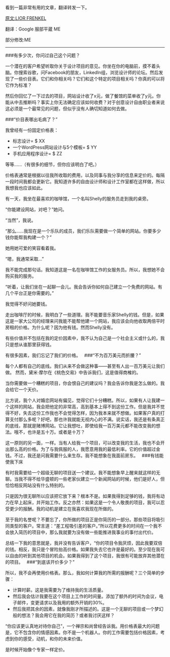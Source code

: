 看到一篇非常有用的文章，翻译转发一下。

[原文:LIOR FRENKEL](http://www.webdesignerdepot.com/2015/01/how-much-should-you-charge-for-design/)

翻译：Google 服部平蔵 ME

部分修改:ME
***
###有多少次，你问过自己这个问题？

一个潜在的客户希望听取你关于设计项目的意见。你坐在你的电脑前，摸不着头脑。你搜索谷歌，问Facebook的朋友，LinkedIn组，浏览设计师的论坛。然后发现了一些价目表。它们和你相关吗？它们和这个特定的项目相关吗？你真的可以将它作为标准？

然后你回忆了一下过去的项目，网站设计收了x元，做了餐馆的菜单收了y元。你能从中去推断吗？事实上你无法确定应该如何收费？对于创意设计自由职业者来说这必须是一个最常见的问题，但似乎没有人确切知道如何去做。

###“价目表哪出毛病了？”

我曾经有一份固定价格表：

* 标志设计= $ XX
* 一个WordPress网站设计与5个模板= $ YY
* 手机应用程序设计= $ ZZ

等等......（有很多的细节，但你应该明白了吧。）

价格表通常是根据以往我所收取的费用，以及同事与我分享的信息来定价的。每隔一段时间我都会更新它。我知道许多的自由设计师和设计工作室都在这样做，所以我想我也应该如此。

有一天，我坐在最喜欢的咖啡馆，一个名叫Shelly的服务员走到我的桌旁。

“你能建设网站，对吧？”她问。

“当然”，我说。

 “那么......我现在是一个乐队的成员，我们乐队需要做一个简单的网站。你要多少钱你能帮我构建一个？”

她用她可爱的笑容看着我。

“嗯，我通常采取...”

我不能完成那句话。我知道这是一名在咖啡馆工作的女服务员。所以，我想她不会购买我的服务。

“听着，让我们坐在一起聊一会儿。我会告诉你如何自己建立一个免费的网站。有几个平台正是你需要的。”

我觉得不好问她要钱。

走出咖啡厅的时候，我明白了一些道理。我不能要音乐家Shelly的钱。但是，如果这是一家大公司的经理来问我能不能帮他建一个网站，我应该会向他收取两倍平时房租的价格。为什么呢？因为他有钱。然而Shelly没有。

有些价值并不包括在我的定价因素中，我不认为自己是一个社会主义或什么的，我只是想从谁那里获得钱。

有很多因素，我们忘记了我们的价格。
 
###“不为百万美元而折腰？”

每个人都有自己的底线。我们从来不会做这种事——甚至有人出一百万美元让我们做。
然而，黛米·摩尔在《桃色交易》中告诉我们，这是值得商榷的。

当你需要做一个糟糕的项目，你会恨自己的建议吗？我会告诉你我是怎么做的。我会给它一个天价。

比方说，我个人对婚恋网站有偏见，觉得它们十分糟糕。所以，如果有人让我建一个这样的网站，我会把他定的非常高，高到基本上得不到这份工作。但是我并不觉得不好，失去这份工作我也不会觉得怎样，因为我本来就不想做。如果客户真的打算支付那么多呢？好吧，那也许我就能无视内心的不满。说实话，我还是有条真正的底线，那就是赌博网站。它让我想吐，即使给我一百万美元都不能改变我的想法。哦不，也许是五十万。或者是十万？

这一原则的另一面，一样。当有人给我一个项目，可以改变我的生活，我也不会开出那么高的价格。为了与我佩服的人，我愿意用我的最低利率。它的价值超过金钱。不过，我还是问我需要什么来生存。我不能想象在我面前房东。
 
###有钱能使我下床

有时我需要给一个超级无聊的项目送一个建议。我不能想象早上醒来就这样的无聊。当我不得不给华盛顿的一些老家伙建立一个新闻网站的时候，他们是好人，但恰恰相反网站没有什么特别的。

只是因为很无聊所以应该把它放下来？根本不是。如果我得到足够的钱，我将有动力在早上起床，并开始工作。反之亦然：如果这是一个令人敬畏的项目，我可以忍受更少的报酬。我的动机是建立在我喜欢我现在所做的。

至于我的名誉呢？不要忘了，你所做的项目正是你简历的一部分。那些项目将吸引同类型的客户。常言道：“差工程吸引差的客户。”所以花费更多的时间在一个我不会放入简历的项目中，那么我就要为没有做一些能推进我事业的事付出代价。

总结一下我的意思就是，我并没有告诉客户，“你的项目令我厌烦，因此我要双倍的钱。相反，我只是个冒险抬高价格。如果我失去它也许是最好的。至少现在我可以自由的听到其他项目的机会。如果我得到了这个项目，我很有可能放弃其他潜在的项目。
 
###“到底该开价多少？”

所以，我不会再使用价格表。那么，我如何计算我的所需的报酬呢？三个简单的步骤：

* 计算时薪。这是我需要为了维持我的生活质量。
* 然后我会估计我要在这个项目上工作的时间量。添加了额外的时间为会议，电子邮件，变更请求以及我用的额外开销的30%。
* 然后我把其余的因素，就像我刚才所描述的。这是一个无聊的项目或一个梦幻般的想法？我会用它在我的简历？或者我讨厌这样？

“你应该更认真地对待你自己”，一个禅宗和尚曾经告诉我。用价格表最大的问题是，它不包含你的情感因素。你不是一个机器人。你的工作需要包括价格因素，考虑到你的感受，动机，和你的未来价值。

是时候开始像个专家一样定价。
